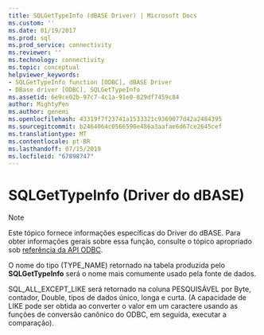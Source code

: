 ```yaml
---
title: SQLGetTypeInfo (dBASE Driver) | Microsoft Docs
ms.custom: ''
ms.date: 01/19/2017
ms.prod: sql
ms.prod_service: connectivity
ms.reviewer: ''
ms.technology: connectivity
ms.topic: conceptual
helpviewer_keywords:
- SQLGetTypeInfo function [ODBC], dBASE Driver
- DBase driver [ODBC], SQLGetTypeInfo
ms.assetid: 6e9ce02b-97c7-4c1a-91e0-829df7459c84
author: MightyPen
ms.author: genemi
ms.openlocfilehash: 43319f7f23741a1533321c9369077d42a2484395
ms.sourcegitcommit: b2464064c0566590e486a3aafae6d67ce2645cef
ms.translationtype: MT
ms.contentlocale: pt-BR
ms.lasthandoff: 07/15/2019
ms.locfileid: "67898747"
---
```

# <a name="sqlgettypeinfo-dbase-driver"></a>SQLGetTypeInfo (Driver do dBASE)
> [!NOTE]  
>  Este tópico fornece informações específicas do Driver do dBASE. Para obter informações gerais sobre essa função, consulte o tópico apropriado sob [referência da API ODBC](../../odbc/reference/syntax/odbc-api-reference.md).  
  
 O nome do tipo (TYPE_NAME) retornado na tabela produzida pelo **SQLGetTypeInfo** será o nome mais comumente usado pela fonte de dados.  
  
 SQL_ALL_EXCEPT_LIKE será retornado na coluna PESQUISÁVEL por Byte, contador, Double, tipos de dados único, longa e curta. (A capacidade de LIKE pode ser obtida ao converter o valor em um caractere usando as funções de conversão canônico do ODBC, em seguida, executar a comparação).
